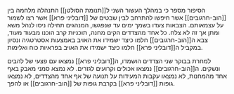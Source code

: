 הסיפור מספר כי במהלך העשור השני ל[[תנומת הסולטן]] התנהלה מלחמה בין [[הוב-חרגובים]] אשר חיפשו להתרחב לבין שבטים של [[דובליני פרא]] אשר רצו לשמור על עצמאותם.
הצבאות צעדו בשמך ימים עד שנפגשו, המנהגים תחילה ניסו לנהל משא ומתן אך זה לא צלח.
כל אחד מהצדדים הקים מחנה, תוכניות קרב הוכנו מבעוד מעוד, צבא ה[[הוב-חרגובים]] חלמו כיצד ישמידו את האויב באמצעות אסטרטגיה ונסיון במקביל ה[[דובליני פרא]] חלמו כיצד ישמידו את האויב בפראיות כוח ואלימות.

למחרת בבוקר שני הצדדים הושמדו, ה[[דובליני פרא]] נמצאו עם פצעי של להבים ונשקים.
ה[[הוב-חרגובים]] נמצאו אכולים וקרועים לגזרים.
לא נמצא סמני מאבק באף אחד מהמחנות, לא נמצאו עקבות המעידות על תנועה של אף אחד מהצדדים, לא נמצאו גופות [[דובליני פרא]] בקרבת גופות של [[הוב-חרגובים]] או להפך.